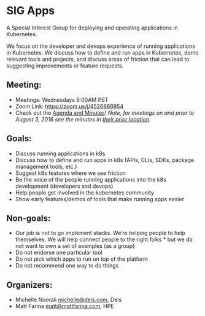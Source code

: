 # SIG Apps

A Special Interest Group for deploying and operating applications in Kubernetes.

We focus on the developer and devops experience of running applications in Kubernetes. We discuss how to define and run apps in Kubernetes, demo relevant tools and projects, and discuss areas of friction that can lead to suggesting improvements or feature requests.

## Meeting:
* Meetings: Wednesdays 9:00AM PST
* Zoom Link: https://zoom.us/j/4526666954
* Check out the [Agenda and Minutes](https://docs.google.com/document/d/1LZLBGW2wRDwAfdBNHJjFfk9CFoyZPcIYGWU7R1PQ3ng/edit#)! _Note, for meetings on and prior to August 3, 2016 see the minutes in [their prior location](minutes/)._

## Goals:
* Discuss running applications in k8s
* Discuss how to define and run apps in k8s (APIs, CLIs, SDKs, package management tools, etc.)
* Suggest k8s features where we see friction
* Be the voice of the people running applications into the k8s development (developers and devops)
* Help people get involved in the kubernetes community
* Show early features/demos of tools that make running apps easier

## Non-goals:
* Our job is not to go implement stacks. We’re helping people to help themselves. We will help connect people to the right folks * but we do not want to own a set of examples (as a group)
* Do not endorse one particular tool
* Do not pick which apps to run on top of the platform
* Do not recommend one way to do things

## Organizers:
* Michelle Noorali <michelle@deis.com>, Deis
* Matt Farina <matt@mattfarina.com>, HPE
